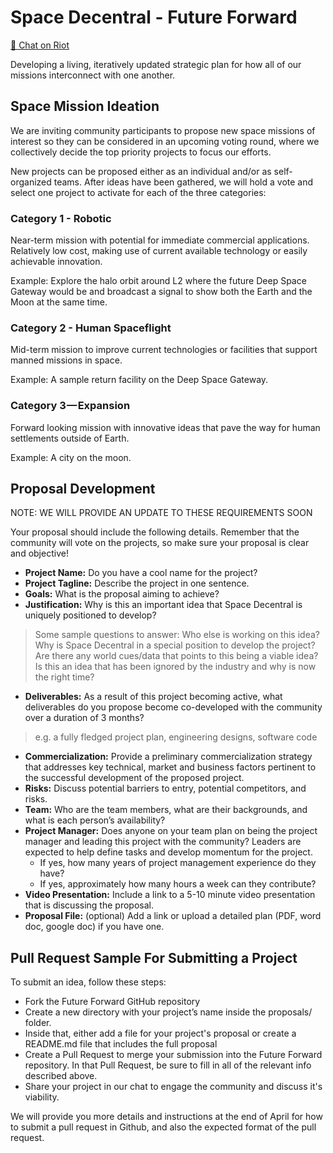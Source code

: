 # Space Decentral - Future Forward
[💬 Chat on Riot](https://riot.im/app/#/room/#spacedecentral-missions:matrix.org)

Developing a living, iteratively updated strategic plan for how all of our missions interconnect with one another.

## Space Mission Ideation
We are inviting community participants to propose new space missions of interest so they can be considered in an upcoming voting round, where we collectively decide the top priority projects to focus our efforts. 

New projects can be proposed either as an individual and/or as self-organized teams. After ideas have been gathered, we will hold a vote and select one project to activate for each of the three categories:

### Category 1 - Robotic

Near-term mission with potential for immediate commercial applications. Relatively low cost, making use of current available technology or easily achievable innovation.

Example: Explore the halo orbit around L2 where the future Deep Space Gateway would be and broadcast a signal to show both the Earth and the Moon at the same time.

### Category 2 - Human Spaceflight

Mid-term mission to improve current technologies or facilities that support manned missions in space.

Example: A sample return facility on the Deep Space Gateway.

### Category 3 — Expansion

Forward looking mission with innovative ideas that pave the way for human settlements outside of Earth.

Example: A city on the moon.


## Proposal Development
NOTE: WE WILL PROVIDE AN UPDATE TO THESE REQUIREMENTS SOON

Your proposal should include the following details. Remember that the community will vote on the projects, so make sure your proposal is clear and objective!
* **Project Name:** Do you have a cool name for the project?
* **Project Tagline:** Describe the project in one sentence.
* **Goals:** What is the proposal aiming to achieve?
* **Justification:** Why is this an important idea that Space Decentral is uniquely positioned to develop? 
> Some sample questions to answer: Who else is working on this idea? Why is Space Decentral in a special position to develop the project? Are there any world cues/data that points to this being a viable idea? Is this an idea that has been ignored by the industry and why is now the right time?
* **Deliverables:** As a result of this project becoming active, what deliverables do you propose become co-developed with the community over a duration of 3 months?
> e.g. a fully fledged project plan, engineering designs, software code
* **Commercialization:** Provide a preliminary commercialization strategy that addresses key technical, market and business factors pertinent to the successful development of the proposed project.
* **Risks:** Discuss potential barriers to entry, potential competitors, and risks.
* **Team:** Who are the team members, what are their backgrounds, and what is each person’s availability?
* **Project Manager:** Does anyone on your team plan on being the project manager and leading this project with the community?
Leaders are expected to help define tasks and develop momentum for the project.
  * If yes, how many years of project management experience do they have?
  * If yes, approximately how many hours a week can they contribute?
* **Video Presentation:** Include a link to a 5-10 minute video presentation that is discussing the proposal.
* **Proposal File:** (optional) Add a link or upload a detailed plan (PDF, word doc, google doc) if you have one.

## Pull Request Sample For Submitting a Project

To submit an idea, follow these steps:
* Fork the Future Forward GitHub repository
* Create a new directory with your project’s name inside the proposals/ folder.
* Inside that, either add a file for your project's proposal or create a README.md file that includes the full proposal
* Create a Pull Request to merge your submission into the Future Forward repository. In that Pull Request, be sure to fill in all of the relevant info described above.
* Share your project in our chat to engage the community and discuss it's viability.

We will provide you more details and instructions at the end of April for how to submit a pull request in Github, and also the expected format of the pull request.

